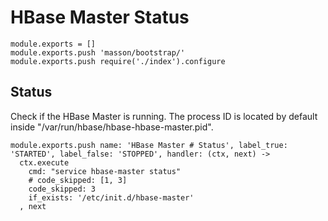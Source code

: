 
# HBase Master Status

    module.exports = []
    module.exports.push 'masson/bootstrap/'
    module.exports.push require('./index').configure

## Status

Check if the HBase Master is running. The process ID is located by default
inside "/var/run/hbase/hbase-hbase-master.pid".

    module.exports.push name: 'HBase Master # Status', label_true: 'STARTED', label_false: 'STOPPED', handler: (ctx, next) ->
      ctx.execute
        cmd: "service hbase-master status"
        # code_skipped: [1, 3]
        code_skipped: 3
        if_exists: '/etc/init.d/hbase-master'
      , next
